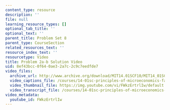 ```yaml
---
content_type: resource
description: ''
file: null
learning_resource_types: []
optional_tab_title: ''
optional_text: ''
parent_title: Problem Set 8
parent_type: CourseSection
related_resources_text: ''
resource_index_text: ''
resourcetype: Video
title: Problem 2a-b Solution Video
uid: 8ef43bcc-0f64-0ae3-2a7c-2c9c7eedfde7
video_files:
  archive_url: http://www.archive.org/download/MIT14.01SCF10/MIT14_01SCF10_problem_8-2_300k.mp4
  video_captions_file: /courses/14-01sc-principles-of-microeconomics-fall-2011/ade8c32d2a5c5567bbb1cac49b1274fe_FWkzErtrlIw.vtt
  video_thumbnail_file: https://img.youtube.com/vi/FWkzErtrlIw/default.jpg
  video_transcript_file: /courses/14-01sc-principles-of-microeconomics-fall-2011/bf7127eecf00106bb4669f0c4101fe95_FWkzErtrlIw.pdf
video_metadata:
  youtube_id: FWkzErtrlIw
---
```


